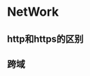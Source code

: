 # NetWork

## http和https的区别

## 跨域                                                                                                                